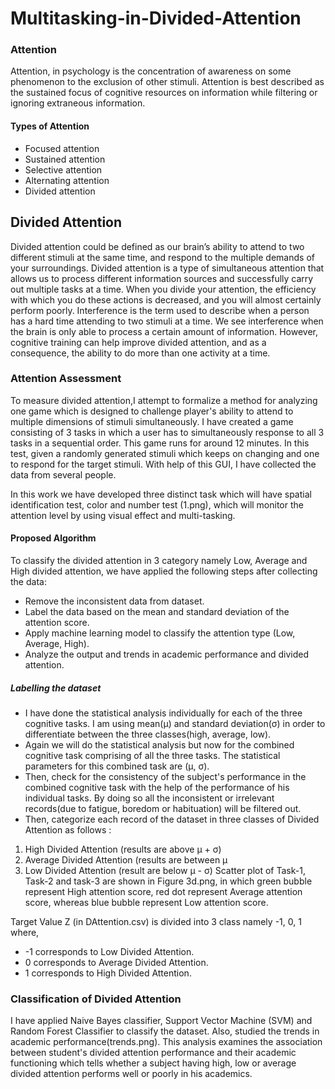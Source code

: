 # Multitasking-in-Divided-Attention
### Attention
Attention, in psychology is the concentration of awareness on some phenomenon to the exclusion of other stimuli. Attention is best described as the sustained focus of cognitive resources on information while filtering or ignoring extraneous information.
#### Types of Attention
- Focused attention
- Sustained attention
- Selective attention
- Alternating attention
- Divided attention
## Divided Attention
Divided attention could be defined as our brain’s ability to attend to two different stimuli at the same time, and respond to the multiple demands of your surroundings. Divided attention is a type of simultaneous attention that allows us to process different information sources and successfully carry out multiple tasks at a time. When you divide your attention, the efficiency with which you do these actions is decreased, and you will almost certainly perform poorly. Interference is the term used to describe when a person has a hard time attending to two stimuli at a time. We see interference when the brain is only able to process a certain amount of information. However, cognitive training can help improve divided attention, and as a consequence, the ability to do more than one activity at a time.

### Attention Assessment
To measure divided attention,I attempt to formalize a method for analyzing one game which is designed to challenge player's ability to attend to multiple dimensions of stimuli simultaneously. I have created a game consisting of 3 tasks in which a user has to simultaneously response to all 3 tasks in a sequential order. This game runs for around 12 minutes.
In this test, given a randomly generated stimuli which keeps on changing and one to respond for the target stimuli. With help of this GUI, I have collected the data from several people.

In this work we have developed three distinct task which will have spatial identification test, color and number test (1.png), which will monitor the attention level by using visual effect and multi-tasking. 

#### Proposed Algorithm
To classify the divided attention in 3 category namely Low, Average and High divided attention, we have applied the following steps after collecting the data:
- Remove the inconsistent data from dataset.
- Label the data based on the mean and standard deviation of the attention score.
- Apply machine learning model to classify the attention type (Low, Average, High).
- Analyze the output and trends in academic performance and divided attention.

##### Labelling the dataset
- I have done the statistical analysis individually for each of the three cognitive tasks. I am using mean(μ) and standard deviation(σ) in order to differentiate between the three classes(high, average, low).
- Again we will do the statistical analysis but now for the combined cognitive task comprising of all the three tasks. The statistical parameters for this combined task are (μ, σ).
- Then, check for the consistency of the subject's performance in the combined cognitive task with the help of the performance of his individual tasks. By doing so all the inconsistent or irrelevant records(due to fatigue, boredom or habituation) will be filtered out.
- Then, categorize each record of the dataset in three classes of Divided Attention as follows :
1. High Divided Attention (results are above μ + σ)
2. Average Divided Attention (results are between μ
3. Low Divided Attention (result are below μ - σ)
Scatter plot of Task-1, Task-2 and task-3 are shown in Figure 3d.png, in which green bubble represent High attention score, red dot represent Average attention score, whereas blue bubble represent Low attention score.

Target Value Z (in DAttention.csv) is divided into 3 class namely -1, 0, 1 where,
- -1 corresponds to Low Divided Attention.
- 0 corresponds to Average Divided Attention.
- 1 corresponds to High Divided Attention.

### Classification of Divided Attention
I have applied Naive Bayes classifier, Support Vector Machine (SVM) and Random Forest Classifier to classify the dataset.
Also, studied the trends  in academic performance(trends.png). This analysis examines the association between student's divided attention performance and their academic functioning which tells whether a subject having high, low or average divided attention performs well or poorly in his academics.
